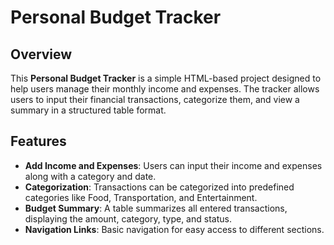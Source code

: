 # Personal Budget Tracker

## Overview
This **Personal Budget Tracker** is a simple HTML-based project designed to help users manage their monthly income and expenses. The tracker allows users to input their financial transactions, categorize them, and view a summary in a structured table format.

## Features
- **Add Income and Expenses**: Users can input their income and expenses along with a category and date.
- **Categorization**: Transactions can be categorized into predefined categories like Food, Transportation, and Entertainment.
- **Budget Summary**: A table summarizes all entered transactions, displaying the amount, category, type, and status.
- **Navigation Links**: Basic navigation for easy access to different sections.
